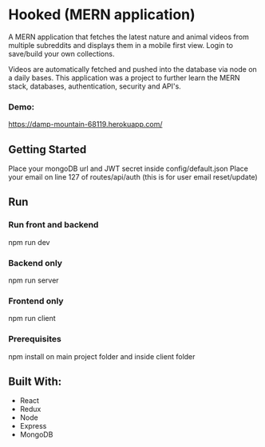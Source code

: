 # Hooked (MERN application)

A MERN application that fetches the latest nature and animal videos from multiple subreddits and displays them in a mobile first view. Login to save/build your own collections.

Videos are automatically fetched and pushed into the database via node on a daily bases.
This application was a project to further learn the MERN stack, databases, authentication, security and API's.

### Demo:
https://damp-mountain-68119.herokuapp.com/


## Getting Started

Place your mongoDB url and JWT secret inside config/default.json
Place your email on line 127 of routes/api/auth (this is for user email reset/update)

## Run

### Run front and backend

npm run dev

### Backend only

npm run server

### Frontend only

npm run client

### Prerequisites

npm install on main project folder and inside client folder

## Built With:

- React
- Redux
- Node
- Express
- MongoDB

